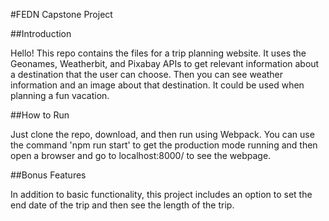 #FEDN Capstone Project

##Introduction

Hello! This repo contains the files for a trip planning website. It uses
the Geonames, Weatherbit, and Pixabay APIs to get relevant information about
a destination that the user can choose. Then you can see weather information
and an image about that destination. It could be used when planning a fun
vacation.

##How to Run

Just clone the repo, download, and then run using Webpack. You can use the command 'npm run start' to get the production mode running and then open a browser and go to localhost:8000/ to see the webpage.

##Bonus Features

In addition to basic functionality, this project includes an option to
set the end date of the trip and then see the length of the trip.
